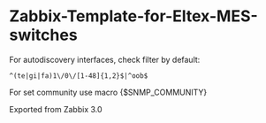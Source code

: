# Zabbix-Template-for-Eltex-MES-switches
For autodiscovery interfaces, check filter by default: 

    ^(te|gi|fa)1\/0\/[1-48]{1,2}$|^oob$

For set community use macro {$SNMP_COMMUNITY}

Exported from Zabbix 3.0
